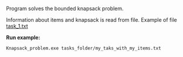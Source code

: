 Program solves the bounded knapsack problem.

Information about items and knapsack is read from file.
Example of file [task_1.txt](https://github.com/Corvus5e/Operations_research_labs/blob/master/Knapsack_problem/tasks/task_1.txt)

**Run example:**
```
Knapsack_problem.exe tasks_folder/my_taks_with_my_items.txt
```